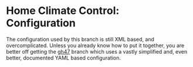 Home Climate Control: Configuration
==
The configuration used by this branch is still XML based, and overcomplicated. Unless you already know how to put it together, you are better off getting the [gh47](https://github.com/home-climate-control/dz/tree/gh47) branch which uses a vastly simplified and, even better, documented YAML based configuration.
